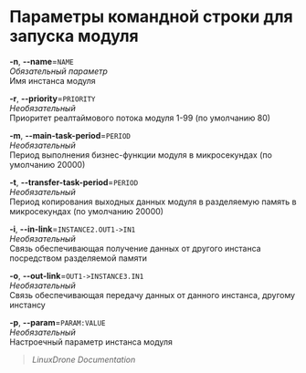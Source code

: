Параметры командной строки для запуска модуля
=============================================

**-n**, **--name**=`NAME`  
*Обязательный параметр*  
Имя инстанса модуля

**-r**, **--priority**=`PRIORITY`  
*Необязательный*  
Приоритет реалтаймового потока модуля 1-99 (по умолчанию 80)

**-m**, **--main-task-period**=`PERIOD`  
*Необязательный*  
Период выполнения бизнес-функции модуля в микросекундах (по умолчанию 20000)

**-t**, **--transfer-task-period**=`PERIOD`  
*Необязательный*  
Период копирования выходных данных модуля в разделяемую память в микросекундах (по умолчанию 20000)

**-i**, **--in-link**=`INSTANCE2.OUT1->IN1`  
*Необязательный*  
Связь обеспечивающая получение данных от другого инстанса посредством разделяемой памяти

**-o**, **--out-link**=`OUT1->INSTANCE3.IN1`  
*Необязательный*  
Связь обеспечивающая передачу данных от данного инстанса, другому инстансу

**-p**, **--param**=`PARAM:VALUE`  
*Необязательный*  
Настроечный параметр инстанса модуля




> *LinuxDrone Documentation*
